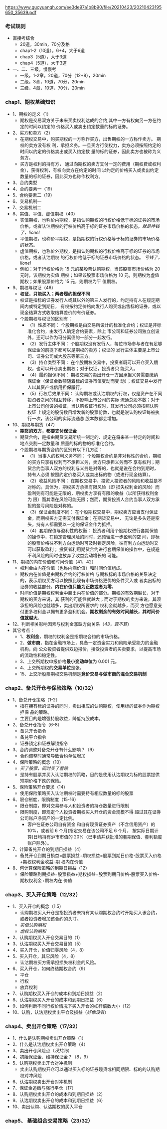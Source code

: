 https://www.guoyuanqh.com/ee3de97a1b8b90/file/20210423/20210423195650_35639.pdf

### 考试规则

+ 直接考综合
  + 20道，30min，70分及格
  + chap1-2（10道），6+4，大于6道
  + chap3（5道），大于3道
  + chap4（5道），大于3道
+ 一、二、三级，慢慢考
  + 一级，1-2章，20道，70分（12+8），20min
  + 二级，3章，10道，70分，20min
  + 三级，4章，10道，70分，20min

### chap1、期权基础知识

+ 1、期权的定义（1）
  + 期权是交易双方关于未来买卖权利达成的合约,其中一方有权向另一方在约定的时间以约定的 价格买入或卖出约定数量的标的证券。
+ 2、买方和卖方（2）
  + 在期权交易中，购买期权的一方称作买方，出售期权的一方称作卖方。 期权的卖方没有权 利，承担义务。一旦买方行使权力，卖方必须按照约定的时间以约定的价格卖出或买入约定数 量的标的证券，因此卖方也被称为义务方。
  + 买方是权利的持有方， 通过向期权的卖方支付一定的费用（期权费或权利金），获得权利，有权向卖方在约定的时间 以约定的价格买入或卖出约定数量的标的证券，因此买方也称作权利方。
+ 3、合约类型
+ 4、合约要素一（19）
+ 5、合约要素二（19）
+ 6、交易机制一
+ 7、交易机制二
+ 8、实值、平值、虚值期权（40）
  + 实值期权，也称价内期权，是指认购期权的行权价格低于标的证券的市场价格，或者认沽期权的行权价格高于标的证券市场价格的状态。*就是挣钱了，lionel*
  +  平值期权，也称价平期权，是指期权的行权价格等于标的证券的市场价格的状态。 
  + 虚值期权，也称价外期权，是指认购期权的行权价格高于标的证券的市场价格，或者认沽期权 的行权价格低于标的证券市场价格的状态。 *亏钱了，lionel*
  + 例如：对于行权价格为 15 元的某股票认购期权，当该股票市场价格为 20 元时，该期权为实值 期权；如果该股票市场价格为 10 元，则期权为虚值期权；如果股票价格为 15 元，则期权为平 值期权。
+ 9、期权与权证（46）
  + **权证，只能买入；两者履约担保不同**
  + 权证是指标的证券发行人或其以外的第三人发行的，约定持有人在规定期间内或特定到期日， 有权按约定价格向发行人购买或出售标的证券，或以现金结算方式收取结算差价的有价证券。 
  + 个股期权与权证的区别有：
    +  （1）性质不同： 个股期权是由交易所设计的标准化合约；权证是非标准化合约，由发行人确定合约要素，除上 市公司和证券公司独立创设外，还可以作为可分离债的一部分一起发行。 
    + （2）发行主体不同： 个股期权没有发行人，每位市场参与者在有足够保证金的前提下都可以是期权的卖方；权证的 发行主体主要是上市公司、证券公司或大股东等第三方。 
    + （3）持仓类型不同： 在个股期权交易中，投资者既可以开仓买入期权，也可以开仓卖出期权；对于权证，投资者只 能买入。 
    + （4）履约担保不同： 期权交易的卖出开仓一方因承担义务需要缴纳保证金（保证金数额随着标的证券市值变动而变 动）；权证交易中发行人以其资产或信用担保履行。 
    + （5）行权后效果不同： 认购期权或认沽期权的行权，仅是资产在不同投资者之间的相互转移，不影响上市公司的实际 流通总股本数；对于上市公司创设的权证，当认购权证行权时，其发行公司必须按照认购权证 上规定的股份数目增发新的股票份数，也就是说认购权证每被执行一次，该公司的实际流通总 股本数都会增加。
+ 10、期权与期货（47）
  + **期货的双方，都要支付保证金**
  + 期货合约，是指由期货交易所统一制定的、规定在将来某一特定的时间和地点交割一定数量和 质量的标的物的标准化合约。
  + 个股期权与期货合约的区别有以下几方面： 
    + （1）当事人的权利义务不同： 个股期权合约是非对称性的合约，期权的买方只享有权利而不承担义务，卖方只承担义务而不 享有权利；期货合约当事人双方的权利与义务是对等的，也就是说在合约到期时，持有人必须 按照约定价格买入或卖出标的物（或进行现金结算）。 
    + （2）收益风险不同： 在期权交易中，投资人投资者的风险和收益是不对称的。具体为，期权买方承担有限风险（即 损失权利金的风险）而盈利则有可能是无限的，期权卖方享有有限的收益（以所获得权利金为 限）而其潜在风险可能无限；然而，期货投资人合约当事人双方承担的盈亏风险是对称的。 
    + （3）保证金制度不同： 在个股期权交易中，期权卖方应当支付保证金，而期权买方无需支付保证金；在期货交易中， 无论是多头还是空头，持有人都需要以一定的保证金作为抵押。 
    + （4）套期保值与盈利性的权衡： 投资者利用个股期权进行套期保值的操作中，在锁定管理风险的同时，还预留进一步盈利的空 间，即标的股票价格往不利方向运动时可及时锁定风险，往有利方向运动时又可以获取盈利； 投资者利用期货合约进行套期保值的操作中，在规避不利风险的同时也放弃了收益变动增长的 可能。
+ 11、期权的内在价值和时间价值（41，42）
  + 权利金由内在价值（也称内涵价值）和时间价值组成。
  + 期权内在价值是由期权合约的行权价格 与期权标的市场价格的关系决定的，表示期权买方可以按照比现有市场价格更优的条件买入或 者卖出标的证券的收益部分。**内在价值只能为正数或者为零**。
  + 时间价值是期权权利金中超出内在价值的部分。期权的有效期越长，对于期权的买方来说，其 获利的可能性就越大；而对于期权的卖方来说，其须承担的风险也就越多，卖出期权所要求的 权利金就越多，而买 方也愿意支付更多权利金以拥有更多盈利机会。**期权剩余的有效时间越长，其时间价值就越大**。
+ 12、判断相关影响因素与权利金涨跌方向关系（*43，算不算*）
+ 其它考点：
  + 1、**权利金**，期权的权利金是指期权合约的市场价格。
  + 2、**做市商**，指在金融市场上，具备一定资金实力和风险承受能力的金融机构，向 公众投资者提供双边报价，接受投资者的买卖要求，以提高市场的流动性和稳定性。
  + 3、上交所期权申报价格**最小变动单位**为 0.001 元。
  + 4、上交所期权的**交易单位**是张。
  + 15、上交所股票期权交易机制是**竞价交易与做市商的混合交易机制**

### chap2、备兑开仓与保险策略（10/32）

+ 1、备兑开仓策略（1-2）
  + 指在拥有标的证券的同时，卖出相应的认购期权，使用标的证券作为期权担保 品的策略。
  + 主要目的是增强持股收益，降低持股成本。
+ 2、备兑开仓指令（6-8）
  + 备兑开仓指令
  + 备兑平仓指令
  + 证券锁定和证券解锁指令
+ 3、合约调整对备兑开仓有什么影响？（9）
  + 合约调整时通常导致合约单位增加
+ 4、保险策略的概念（10）
  + *买了股票，同时买了看跌*
  + 是持有股票并买入认沽期权的策略，目的是使用认沽期权为标的股票提供短期价格下跌的保险。
+ 5、保险策略开仓要求（14）
  + 使用保险策略买入认沽期权时需要持有相应数量的标的股票
+ 6、限仓制度，限购制度（15-16）
  + 限仓制度，即对交易参与人和投资者的持仓数量进行限制
  + 限购制度，即规定个人投资者期权买入开仓的资金规模不得 超过其在证券公司账户净资产的一定比例。
    + 客户在证券公司自有资金 和自有现货证券资产（不含信用资产）的 10%，或者前 6 个月(指定交易在该公司不足 6 个月， 按实际日期计算)日均持有沪市市值的 20%（已申请并获批准的套期保值、套利额度账户除外）。
+ 7、计算备兑开仓的到期日损益（4）
  + 备兑开仓到期日损益=股票损益+期权损益=股票到期日价格-股票买入价格+期权权利金收益-期 权内在价值
+ 8、何计算保险策略的到期日损益（12）
  + 保险策略到期损益=股票损益+期权损益=股票到期日价格-股票买入价格-期权权利金+期权内在 价值 

### chap3、买入开仓策略（12/32）

+ 1、买入开仓的概念（1.5）
  + 认购期权买入开仓是指投资者未持有某认购期权合约时开始买入该合约，或者投资者增加该合约的头寸。
  + *实值认购期权*
  + *虚权认购期权*
+ 2、认购期权买入开仓交易目的（1）
+ 3、认沽期权买入开仓交易目的（5）
+ 4、买入开仓，价值归零风险（4，8）
+ 5、买入开仓，其它风险（4，8）
  + 认沽期权买方需承担损失权利金的风险。
+ 6、买入开仓，如何终结期权合约（9）
  + 平仓
  + 行权
  + 放弃权利
+ 7、认购期权买入开仓的成本和到期日损益（2）
+ 8、认沽期权买入开仓的成本和到期日损益（6）
+ 9、如何判断不同行权价情况下买入开仓的杠杆倍数大小（12）
+ 10、认购，认沽期权卖出平仓及损益（*好像没有*）

### chap4、卖出开仓策略（17/32）

+ 1、什么是认购期权卖出开仓策略（1）
+ 2、什么是认沽期权卖出开仓策略（4）
+ 3、卖出开仓风险点（*没找到*）
+ 4、初始保证金、维持保证金？（8，9）
+ 5、认购期权卖出开仓对冲机制
  + 卖出认购期权开仓可以通过买入标的证券现货或相同期限、标的的认购期权对冲风险
+ 6、认沽期权卖出开仓对冲机制
+ 7、保证金追缴与强行平仓（17）
+ 8、认购期权卖出开仓的成本和到期日损益（2）
+ 9、认沽期权卖出开仓的成本和到期日损益（6）
+ 10、卖出认购、认沽期权的买入平仓

### chap5、 基础组合交易策略（23/32）